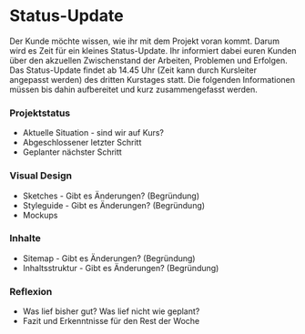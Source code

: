 # Status-Update
Der Kunde möchte wissen, wie ihr mit dem Projekt voran kommt. Darum wird es Zeit für ein kleines Status-Update. Ihr informiert dabei euren Kunden über den akzuellen Zwischenstand der Arbeiten, Problemen und Erfolgen. Das Status-Update findet ab 14.45 Uhr (Zeit kann durch Kursleiter angepasst werden) des dritten Kurstages statt. Die folgenden Informationen müssen bis dahin aufbereitet und kurz zusammengefasst werden.

### Projektstatus
* Aktuelle Situation - sind wir auf Kurs?
* Abgeschlossener letzter Schritt
* Geplanter nächster Schritt

### Visual Design
* Sketches - Gibt es Änderungen? (Begründung)
* Styleguide - Gibt es Änderungen? (Begründung)
* Mockups

### Inhalte
* Sitemap - Gibt es Änderungen? (Begründung)
* Inhaltsstruktur - Gibt es Änderungen? (Begründung)

### Reflexion 
* Was lief bisher gut? Was lief nicht wie geplant?
* Fazit und Erkenntnisse für den Rest der Woche